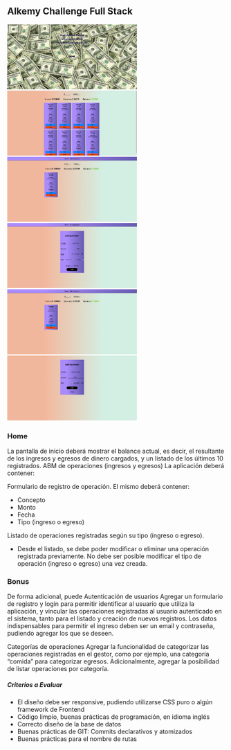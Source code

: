 <h2> Alkemy Challenge Full Stack </h2>
<img width='300px'height='150px'  src='./images/1.png'/>
<img width='300px'height='150px' src='./images/2.png'/>
<img width='300px'height='150px' src='./images/3.png'/>
<img width='300px'height='150px' src='./images/4.png'/>
<img width='300px'height='150px' src='./images/5.png'/>
<img width='300px'height='150px' src='./images/6.png'/>

<h3>Home</h3>
<p> La pantalla de inicio deberá mostrar el balance actual, es decir, el resultante de los
    ingresos y egresos de dinero cargados, y un listado de los últimos 10 registrados.
    ABM de operaciones (ingresos y egresos)
    La aplicación deberá contener:
</p>

<div> 
    <p>Formulario de registro de operación. El mismo deberá contener:</p>
    <ul>
        <li>Concepto</li>
        <li>Monto</li>
        <li>Fecha</li>
        <li>Tipo (ingreso o egreso)</li>
    </ul>
    <p>Listado de operaciones registradas según su tipo (ingreso o egreso).</p>
    <ul>
        <li> Desde el listado, se debe poder modificar o eliminar una operación registrada
            previamente. No debe ser posible modificar el tipo de operación (ingreso o
            egreso) una vez creada.
        </li>
    </ul>
</div>

<h3> Bonus </h3>
<p>De forma adicional, puede
Autenticación de usuarios
Agregar un formulario de registro y login para permitir identificar al usuario que utiliza la
aplicación, y vincular las operaciones registradas al usuario autenticado en el sistema,
tanto para el listado y creación de nuevos registros. Los datos indispensables para permitir
el ingreso deben ser un email y contraseña, pudiendo agregar los que se deseen.
</p>

<p>Categorías de operaciones
Agregar la funcionalidad de categorizar las operaciones registradas en el gestor, como por
ejemplo, una categoría “comida” para categorizar egresos. Adicionalmente, agregar la
posibilidad de listar operaciones por categoría. </p>

<h5>Criterios a Evaluar</h5>

<ul>
    <li>El diseño debe ser responsive, pudiendo utilizarse CSS puro o algún framework
    de Frontend</li>
    <li>Código limpio, buenas prácticas de programación, en idioma inglés</li>
    <li>Correcto diseño de la base de datos</li>
    <li>Buenas prácticas de GIT: Commits declarativos y atomizados</li>
    <li>Buenas prácticas para el nombre de rutas</li>    
</ul>
